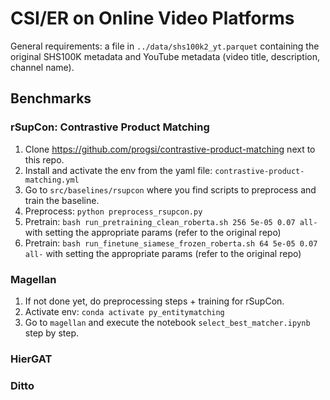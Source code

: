 # CSI/ER on Online Video Platforms

General requirements: a file in `../data/shs100k2_yt.parquet` containing the original SHS100K metadata and YouTube metadata (video title, description, channel name).

## Benchmarks

### rSupCon: Contrastive Product Matching

1. Clone https://github.com/progsi/contrastive-product-matching next to this repo.
2. Install and activate the env from the yaml file: `contrastive-product-matching.yml`
3. Go to `src/baselines/rsupcon` where you find scripts to preprocess and train the baseline.
1. Preprocess: `python preprocess_rsupcon.py`
3. Pretrain: `bash run_pretraining_clean_roberta.sh 256 5e-05 0.07 all-` with setting the appropriate params (refer to the original repo)
4.  Pretrain: `bash run_finetune_siamese_frozen_roberta.sh 64 5e-05 0.07 all-` with setting the appropriate params (refer to the original repo)

### Magellan

1. If not done yet, do preprocessing steps + training for rSupCon.
2. Activate env: `conda activate py_entitymatching`
3. Go to  `magellan` and execute the notebook `select_best_matcher.ipynb` step by step.

### HierGAT

### Ditto
